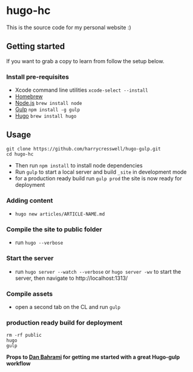 # hugo-hc
This is the source code for my personal website :)

## Getting started
If you want to grab a copy to learn from follow the setup below.

### Install pre-requisites

- Xcode command line utilities `xcode-select --install`
- [Homebrew](http://brew.sh/)
- [Node.js](http://nodejs.org/) `brew install node`
- [Gulp](http://gulpjs.com/) `npm install -g gulp`
- [Hugo](https://gohugo.io/) `brew install hugo`

## Usage

```
git clone https://github.com/harrycresswell/hugo-gulp.git
cd hugo-hc
```
- Then run `npm install` to install node dependencies
- Run `gulp` to start a local server and build `_site` in development mode
- for a production ready build run `gulp prod`
the site is now ready for deployment

### Adding content
- `hugo new articles/ARTICLE-NAME.md`

### Compile the site to public folder
- run `hugo --verbose`

### Start the server
- run `hugo server --watch --verbose` or `hugo server -wv` to start the server, then navigate to http://localhost:1313/

### Compile assets
- open a second tab on the CL and run `gulp`

### production ready build for deployment
```
rm -rf public
hugo
gulp
```

**Props to [Dan Bahrami](http://danbahrami.io/articles/building-a-production-website-with-hugo-and-gulp-js/) for getting me started with a great Hugo-gulp workflow**
